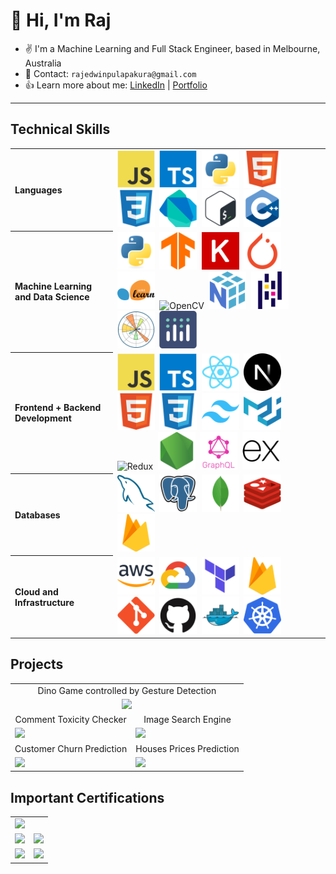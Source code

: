 # 👋 Hi, I'm Raj

- ✌️ I'm a Machine Learning and Full Stack Engineer, based in Melbourne, Australia
- 📨 Contact: `rajedwinpulapakura@gmail.com`
- 👍 Learn more about me: [LinkedIn](https://www.linkedin.com/in/raj-pulapakura-9b2348234/) | [Portfolio](https://www.rajpulapakura.com)

---

## Technical Skills

<table> 
  <tr>
    <th align="left">Languages</th>
    <td> 
      <img src="https://github.com/devicons/devicon/blob/master/icons/javascript/javascript-original.svg" title="JavaScript" alt="JavaScript" width="60" height="60"/>&nbsp;
      <img src="https://github.com/devicons/devicon/blob/master/icons/typescript/typescript-original.svg" title="TypeScript" alt="TypeScript" width="60" height="60"/>&nbsp;
        <img src="https://github.com/devicons/devicon/blob/master/icons/python/python-original.svg" title="Python3" alt="Python" width="60" height="60"/>&nbsp;
    <img src="https://github.com/devicons/devicon/blob/master/icons/html5/html5-original.svg" title="HTML" alt="HTML" width="60" height="60"/>&nbsp;
      <img src="https://github.com/devicons/devicon/blob/master/icons/css3/css3-original.svg" title="CSS" alt="CSS" width="60" height="60"/>&nbsp;
        <img src="https://github.com/devicons/devicon/blob/master/icons/dart/dart-original.svg" title="Dart" alt="Dart" width="60" height="60"/>&nbsp;
        <img src="https://github.com/devicons/devicon/blob/master/icons/bash/bash-original.svg" title="Bash" alt="Bash" width="60" height="60"/>&nbsp;
        <img src="https://github.com/devicons/devicon/blob/master/icons/cplusplus/cplusplus-original.svg" title="CSS" alt="CSS" width="60" height="60"/>&nbsp;
    </td>
  </tr>

  <tr>
    <th align="left">Machine Learning and Data Science</th>
    <td> 
      <img src="https://github.com/devicons/devicon/blob/master/icons/python/python-original.svg" title="Python" alt="Python" width="60" height="60"/>&nbsp;
      <img src="https://github.com/devicons/devicon/blob/master/icons/tensorflow/tensorflow-original.svg" title="TensorFlow" alt="TensorFlow" width="60" height="60"/>&nbsp;
      <img src="https://github.com/devicons/devicon/blob/master/icons/keras/keras-original.svg" title="Keras" alt="Keras" width="60" height="60"/>&nbsp;
      <img src="https://github.com/devicons/devicon/blob/master/icons/pytorch/pytorch-original.svg" title="PyTorch" alt="PyTorch" width="60" height="60"/>&nbsp;
      <img src="https://github.com/devicons/devicon/blob/master/icons/scikitlearn/scikitlearn-original.svg" title="Scikit-learn" alt="Scikit-learn" width="60" height="60"/>&nbsp;
      <img src="https://upload.wikimedia.org/wikipedia/commons/3/32/OpenCV_Logo_with_text_svg_version.svg" title="OpenCV" alt="OpenCV" width="60" height="60"/>&nbsp;
            <img src="https://github.com/devicons/devicon/blob/master/icons/numpy/numpy-original.svg" title="NumPy" alt="NumPy" width="60" height="60"/>&nbsp;
                  <img src="https://github.com/devicons/devicon/blob/master/icons/pandas/pandas-original.svg" title="Pandas" alt="Pandas" width="60" height="60"/>&nbsp;
                        <img src="https://github.com/devicons/devicon/blob/master/icons/matplotlib/matplotlib-original.svg" title="Matplotlib" alt="Matplotlib" width="60" height="60"/>&nbsp;
                        <img src="https://github.com/devicons/devicon/blob/master/icons/plotly/plotly-original.svg" title="Plotly" alt="Plotly" width="60" height="60"/>&nbsp;
    </td>
</tr>

<tr>
    <th align="left">Frontend + Backend Development</th>
    <td> 
      <img src="https://github.com/devicons/devicon/blob/master/icons/javascript/javascript-original.svg" title="JavaScript" alt="JavaScript" width="60" height="60"/>&nbsp;
      <img src="https://github.com/devicons/devicon/blob/master/icons/typescript/typescript-original.svg" title="TypeScript" alt="TypeScript" width="60" height="60"/>&nbsp;
      <img src="https://github.com/devicons/devicon/blob/master/icons/react/react-original.svg" title="React.js" alt="React.js" width="60" height="60"/>&nbsp;
      <img src="https://github.com/devicons/devicon/blob/master/icons/nextjs/nextjs-original.svg" title="Next.js" alt="Next.js" width="60" height="60"/>&nbsp;
      <img src="https://github.com/devicons/devicon/blob/master/icons/html5/html5-original.svg" title="HTML" alt="HTML" width="60" height="60"/>&nbsp;
      <img src="https://github.com/devicons/devicon/blob/master/icons/css3/css3-original.svg" title="CSS" alt="CSS" width="60" height="60"/>&nbsp;
      <img src="https://github.com/devicons/devicon/blob/master/icons/tailwindcss/tailwindcss-original.svg" title="Tailwind CSS" alt="Tailwind CSS" width="60" height="60"/>&nbsp;
      <img src="https://github.com/devicons/devicon/blob/master/icons/materialui/materialui-original.svg" title="Material UI" alt="Material UI" width="60" height="60"/>&nbsp;
      <img src="https://redux.js.org/img/redux.svg" title="Redux" alt="Redux" width="60" height="60"/>&nbsp;
      <img src="https://github.com/devicons/devicon/blob/master/icons/nodejs/nodejs-original.svg" title="Node.js" alt="Node.js" width="60" height="60"/>&nbsp;
      <img src="https://github.com/devicons/devicon/blob/master/icons/graphql/graphql-plain-wordmark.svg" title="GraphQL" alt="GraphQL" width="60" height="60"/>&nbsp;
      <img src="https://github.com/devicons/devicon/blob/master/icons/express/express-original.svg" title="Express.js" alt="Express.js" width="60" height="60"/>&nbsp;
    </td>
</tr>

<tr>
    <th align="left">Databases</th>
    <td> 
      <img src="https://github.com/devicons/devicon/blob/master/icons/mysql/mysql-original.svg" title="MySQL" alt="MySQL" width="60" height="60"/>&nbsp;
      <img src="https://github.com/devicons/devicon/blob/master/icons/postgresql/postgresql-original.svg" title="PostgreSQL" alt="PostgreSQL" width="60" height="60"/>&nbsp;
      <img src="https://github.com/devicons/devicon/blob/master/icons/mongodb/mongodb-original.svg" title="MongoDB" alt="MongoDB" width="60" height="60"/>&nbsp;
      <img src="https://github.com/devicons/devicon/blob/master/icons/redis/redis-original.svg" title="Redis" alt="Redis" width="60" height="60"/>&nbsp;
      <img src="https://github.com/devicons/devicon/blob/master/icons/firebase/firebase-original.svg" title="Firebase" alt="Firebase" width="60" height="60"/>&nbsp;
    </td>
</tr>

<tr>
    <th align="left">Cloud and Infrastructure</th>
    <td> 
      <img src="https://github.com/devicons/devicon/blob/master/icons/amazonwebservices/amazonwebservices-original-wordmark.svg" title="AWS" alt="AWS" width="60" height="60"/>&nbsp;
      <img src="https://github.com/devicons/devicon/blob/master/icons/googlecloud/googlecloud-original.svg" title="Google Cloud" alt="Google Cloud" width="60" height="60"/>&nbsp;
      <img src="https://github.com/devicons/devicon/blob/master/icons/terraform/terraform-original.svg" title="Terraform" alt="Terraform" width="60" height="60"/>&nbsp;
<img src="https://github.com/devicons/devicon/blob/master/icons/firebase/firebase-original.svg" title="Firebase" alt="Firebase" width="60" height="60"/>&nbsp;
      <img src="https://github.com/devicons/devicon/blob/master/icons/git/git-original.svg" title="Git" alt="Git" width="60" height="60"/>&nbsp;
      <img src="https://github.com/devicons/devicon/blob/master/icons/github/github-original.svg" title="GitHub" alt="GitHub" width="60" height="60"/>&nbsp;
      <img src="https://github.com/devicons/devicon/blob/master/icons/docker/docker-original.svg" title="Docker" alt="Docker" width="60" height="60"/>&nbsp;
      <img src="https://github.com/devicons/devicon/blob/master/icons/kubernetes/kubernetes-plain.svg" title="Kubernetes" alt="Kubernetes" width="60" height="60"/>&nbsp;
    </td>
</tr>

</table>
        

  
## Projects

<table border="0">
 <tr>
    <td colspan="2" align="center">Dino Game controlled by Gesture Detection</td>
 </tr>
 <tr>
    <td colspan="2" align="center"><img src="https://github.com/raj-pulapakura/raj-pulapakura/assets/87762282/8939495e-86cf-4e88-b648-01fbad891a27" /></td>
 </tr>
   <tr>
    <td align="center">Comment Toxicity Checker</td>
    <td align="center">Image Search Engine</td>
 </tr>
 <tr>
    <td><img src="https://github.com/raj-pulapakura/raj-pulapakura/assets/87762282/5913fe56-4c8e-4e69-8b44-ffe6281f4353" /></td>
    <td><img src="https://github.com/raj-pulapakura/raj-pulapakura/assets/87762282/d9fa78ec-b307-4522-876d-d9062c65f772" /></td>
 </tr>
 <tr>
    <td align="center">Customer Churn Prediction</td>
    <td align="center">Houses Prices Prediction</td>
 </tr>
 <tr>
    <td><img src="https://github.com/raj-pulapakura/raj-pulapakura/assets/87762282/b9da2432-cea5-4a55-ad0f-dca974ada9bd" /></td>
    <td><img src="https://github.com/raj-pulapakura/raj-pulapakura/assets/87762282/33c57bf8-5d36-4e0b-a121-79617b22bd51" /></td>
 </tr>
</table>

## Important Certifications

<table border="0">
 <tr>
    <td colspan="2"><img src="https://github.com/raj-pulapakura/raj-pulapakura/assets/87762282/acc1e709-2566-497c-a554-1fa04a3dc305" /></td>
 </tr>
 <tr>
    <td><img src="https://github.com/raj-pulapakura/raj-pulapakura/assets/87762282/1b56d620-ac64-4811-b05e-f3af8cd6817e" /></td>
    <td><img src="https://github.com/raj-pulapakura/raj-pulapakura/assets/87762282/3ffa23ce-d7da-4206-b3c8-37dd603592e0" /></td>
 </tr>
 <tr>
    <td><img src="https://github.com/raj-pulapakura/raj-pulapakura/assets/87762282/dde0dfb6-eb30-4bf8-98a7-406c23feb198" /></td>
    <td><img src="https://github.com/raj-pulapakura/raj-pulapakura/assets/87762282/da578d6e-626f-417c-a030-8c4f03028030" /></td>
 </tr>
</table>
